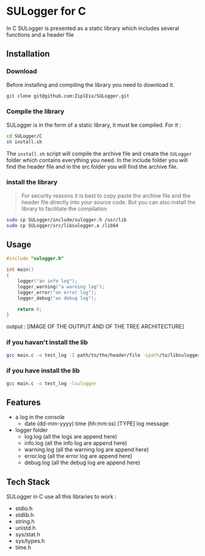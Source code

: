 
# SULogger for C

In C SULogger is presented as a static library
which includes several functions and a header file


## Installation

### Download

Before installing  and compiling the library you need to download it.

```bash
git clone git@github.com:ZiplEix/SULogger.git
```

### Compile the library

SULogger is in the form of a static library, it must be compiled. For it :

```bash
cd SULogger/C
sh install.sh
```

The ``install.sh`` script will compile the archive file
and create the ``SULogger`` folder which contains everything you need.
In the include folder you will find the header file
and in the src folder you will find the archive file.

### install the library

>For security reasons it is best to copy paste the archive file and the header file directly into your source code.
>But you can also install the library to facilitate the compilation

```bash
sudo cp SULogger/include/sulogger.h /usr/lib
sudo cp SULogger/src/libsulogger.a /lib64
```

## Usage

```c
#include "sulogger.h"

int main()
{
    logger("an info log");
    logger_warning("a warning log");
    logger_error("an error log");
    logger_debug("an debug log");

    return 0;
}
```

output :
[IMAGE OF THE OUTPUT AND OF THE TREE ARCHITECTURE]

### if you havan't install the lib

```bash
gcc main.c -o test_log -I path/to/the/header/file -Lpath/to/libsulogger.a -lsulogger
```

### if you have install the lib

```bash
gcc main.c -o test_log -lsulogger
```
## Features

- a log in the console
    - date (dd-mm-yyyy) time (hh:mm:ss) [TYPE] log message
- logger folder
    - log.log (all the logs are append here)
    - info.log (all the info log are append here)
    - warning.log (all the warning log are append here)
    - error.log (all the error log are append here)
    - debug.log (all the debug log are append here)


## Tech Stack

SULogger in C use all this libraries to work :
- stdio.h
- stdlib.h
- string.h
- unistd.h
- sys/stat.h
- sys/types.h
- time.h

